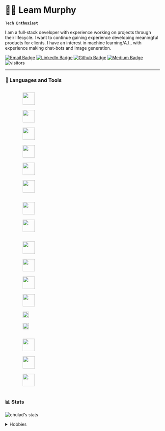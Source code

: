 <h1>👨‍💻 Leam Murphy</h1>

**`Tech Enthusiast`**

I am a full-stack developer with experience working on projects through their lifecycle. I want to continue gaining experience developing meaningful products for clients. I have an interest in machine learning/A.I., with experience making chat-bots and image generation.

[![Email Badge](https://img.shields.io/badge/-Gmail-c14438?style=flat-square&logo=Gmail&logoColor=white&link=mailto:leam.a.murphy@gmail.com)](mailto:leam.a.murphy@gmail.com) [![LinkedIn Badge](https://img.shields.io/badge/-LinkedIn-0A66C2?style=flat-square&logo=linkedin&logoColor=white&link=https://www.linkedin.com/in/leammurphy/)](https://www.linkedin.com/in/leammurphy/) [![Github Badge](https://img.shields.io/badge/-Github-232323?style=flat-square&logo=Github&logoColor=white&link=https://github.com/leammurphy)](https://github.com/leammurphy) [![Medium Badge](https://img.shields.io/badge/-Medium-000000?style=flat-square&logo=Medium&logoColor=white&link=https://medium.com/@leam.a.murphy)](https://medium.com/@leam.a.murphy) ![visitors](https://visitor-badge.laobi.icu/badge?page_id=leammurphy)

---

### 🧰 Languages and Tools

<div>
	<code>
		<img align-self="left" width="40px" style="padding-right:10px" src="https://cdn.jsdelivr.net/gh/devicons/devicon/icons/javascript/javascript-original.svg" />
    </code>
	<code>
		<img align-self="left" width="40px" style="padding-right:10px" src="https://cdn.jsdelivr.net/gh/devicons/devicon/icons/html5/html5-plain-wordmark.svg" />
    </code>
	<code>
		<img align-self="left" width="40px" style="padding-right:10px" src="https://cdn.jsdelivr.net/gh/devicons/devicon/icons/css3/css3-plain-wordmark.svg" />
    </code>
	<code>
		<img align-self="left" width="40px" style="padding-right:10px" src="https://cdn.jsdelivr.net/gh/devicons/devicon/icons/ruby/ruby-plain-wordmark.svg"  />
    </code>
	<code>
		<img align-self="left" width="40px" style="padding-right:10px" src="https://cdn.jsdelivr.net/gh/devicons/devicon/icons/r/r-original.svg"  />
    </code>
	<code>
		<img align-self="left" width="40px" style="padding-right:10px" src="https://cdn.jsdelivr.net/gh/devicons/devicon/icons/python/python-original-wordmark.svg"  />
    </code>
</div>
<div>
	<code>
		<img align-self-self="left" width="40px" style="padding-right:10px" src="https://cdn.jsdelivr.net/gh/devicons/devicon/icons/linux/linux-original.svg" />
    </code>
	<code>
		<img align-self="left" width="40px" style="padding-right:10px" src="https://cdn.jsdelivr.net/gh/devicons/devicon/icons/windows8/windows8-original.svg" />
    </code>
</div>

<div>
	<code>
		<img align-self="left" width="40px" style="padding-right:10px" src="https://cdn.jsdelivr.net/gh/devicons/devicon/icons/react/react-original.svg" />
    </code>
	<code>
		<img align-self="left" width="40px" style="padding-right:10px" src="https://cdn.jsdelivr.net/gh/devicons/devicon/icons/vuejs/vuejs-original-wordmark.svg"/>
    </code>
	<code>
		<img align-self="left" width="40px" style="padding-right:10px" src="https://cdn.jsdelivr.net/gh/devicons/devicon/icons/nodejs/nodejs-plain-wordmark.svg"/>
    </code>
	<code>
		<img align-self="left" width="40px" style="padding-right:10px" src="https://cdn.jsdelivr.net/gh/devicons/devicon/icons/postgresql/postgresql-plain-wordmark.svg"  />
    </code>
	<code>
		<img height="20" src="https://img.shields.io/badge/-Cypress-17202C?style=flat&logo=Cypress&logoColor=white">
	</code> 
	<code>
		<img height="20" src="https://img.shields.io/badge/-Chart.js-FF6384?style=flat&logo=Chart.js&logoColor=white">
	</code>		
</div>

<div>
	<code>
  		<img align-self="left" width="40px" style="padding-right:10px" src="https://cdn.jsdelivr.net/gh/devicons/devicon/icons/vscode/vscode-original.svg">
	</code> 
	<code>
		<img align-self="left" width="40px" style="padding-right:10px" src="https://cdn.jsdelivr.net/gh/devicons/devicon/icons/git/git-plain-wordmark.svg">
	</code> 
	<code>
		<img align-self="left" width="40px" style="padding-right:10px" src="https://cdn.jsdelivr.net/gh/devicons/devicon/icons/bitbucket/bitbucket-original.svg">
	</code>

</div>

### 📊 Stats
![chulad's stats](https://github-readme-stats.vercel.app/api?username=leammurphy&show_icons=true&hide_border=true&theme=gruvbox)


<details closed>
<summary>Hobbies</summary>
	<h2>Photography</h2>
	I shoot film photography on a <a href="https://medium.com/@leam.a.murphy/pursuing-a-deeper-appreciation-the-story-of-my-camera-602dbdf6084f">Pentax K1000</a>. 
	I also take digital photography using a Sony a7. 
	<h2>Books</h2>
	I love to read. My current favorite genre is fantasy, though I do read a large variety. 
	I am currently reading I Claudius by Robert Graves and Northanger Abbey by Jane Austen.
	As far as coding goes, I am currently reading an Introduction to Algorithms and Data Structures.
	<h2>Fitness</h2>
	Health is wealth, so they say. I love to do activities like bouldering, as well as trying different fitness protocols. I am currently 4 months into a calisthenic workout plan.
</details>